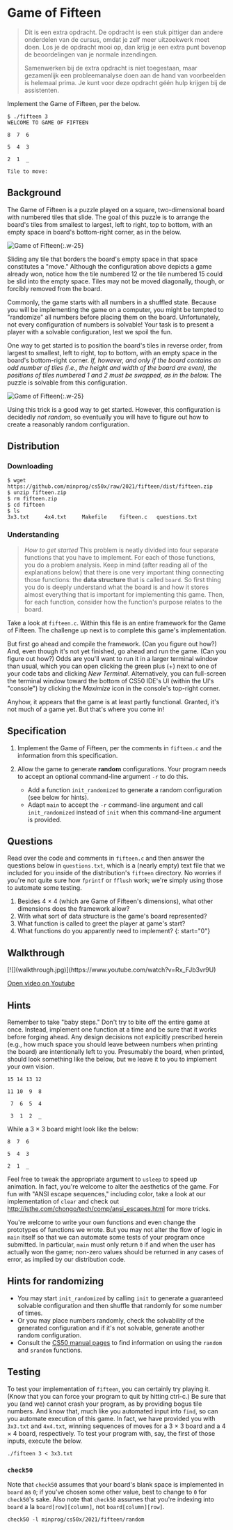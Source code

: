 # Game of Fifteen

> Dit is een extra opdracht. De opdracht is een stuk pittiger dan andere onderdelen van de cursus, omdat je zelf meer uitzoekwerk moet doen. Los je de opdracht mooi op, dan krijg je een extra punt bovenop de beoordelingen van je normale inzendingen.
>
> Samenwerken bij de extra opdracht is niet toegestaan, maar gezamenlijk een probleemanalyse doen aan de hand van voorbeelden is helemaal prima. Je kunt voor deze opdracht géén hulp krijgen bij de assistenten.

Implement the Game of Fifteen, per the below.

    $ ./fifteen 3
    WELCOME TO GAME OF FIFTEEN

    8  7  6

    5  4  3

    2  1  _

    Tile to move:

## Background

The Game of Fifteen is a puzzle played on a square, two-dimensional board with numbered tiles that slide. The goal of this puzzle is to arrange the board's tiles from smallest to largest, left to right, top to bottom, with an empty space in board's bottom-right corner, as in the below.

![Game of Fifteen](330px-15-puzzle.svg.png){:.w-25}

Sliding any tile that borders the board's empty space in that space constitutes a "move."  Although the configuration above depicts a game already won, notice how the tile numbered 12 or the tile numbered 15 could be slid into the empty space. Tiles may not be moved diagonally, though, or forcibly removed from the board.

Commonly, the game starts with all numbers in a shuffled state. Because you will be implementing the game on a computer, you might be tempted to "randomize" all numbers before placing them on the board. Unfortunately, not every configuration of numbers is solvable! Your task is to present a player with a solvable configuration, lest we spoil the fun.

One way to get started is to position the board's tiles in reverse order, from largest to smallest, left to right, top to bottom, with an empty space in the board's bottom-right corner. *If, however, and only if the board contains an odd number of tiles (i.e., the height and width of the board are even), the positions of tiles numbered 1 and 2 must be swapped, as in the below.* The puzzle is solvable from this configuration.

![Game of Fifteen](adapted.png){:.w-25}

Using this trick is a good way to get started. However, this configuration is decidedly *not random*, so eventually you will have to figure out how to create a reasonably random configuration.

## Distribution

### Downloading

    $ wget https://github.com/minprog/cs50x/raw/2021/fifteen/dist/fifteen.zip
    $ unzip fifteen.zip
    $ rm fifteen.zip
    $ cd fifteen
    $ ls
    3x3.txt     4x4.txt     Makefile    fifteen.c   questions.txt

### Understanding

> *How to get started* This problem is neatly divided into four separate functions that you have to implement. For each of those functions, you do a problem analysis. Keep in mind (after reading all of the explanations below) that there is one very important thing connecting those functions: the **data structure** that is called `board`. So first thing you do is deeply understand what the board is and how it stores almost everything that is important for implementing this game. Then, for each function, consider how the function's purpose relates to the board.

Take a look at `fifteen.c`. Within this file is an entire framework for the Game of Fifteen. The challenge up next is to complete this game's implementation.

But first go ahead and compile the framework. (Can you figure out how?) And, even though it's not yet finished, go ahead and run the game. (Can you figure out how?) Odds are you'll want to run it in a larger terminal window than usual, which you can open clicking the green plus (+) next to one of your code tabs and clicking *New Terminal*. Alternatively, you can full-screen the terminal window toward the bottom of CS50 IDE's UI (within the UI's "console") by clicking the *Maximize* icon in the console's top-right corner.

Anyhow, it appears that the game is at least partly functional. Granted, it's not much of a game yet. But that's where you come in!

## Specification

1. Implement the Game of Fifteen, per the comments in `fifteen.c` and the information from this specification.
1. Allow the game to generate **random** configurations. Your program needs to accept an optional command-line argument `-r` to do this.

    - Add a function `init_randomized` to generate a random configuration (see below for hints).
    - Adapt `main` to accept the `-r` command-line argument and call `init_randomized` instead of `init` when this command-line argument is provided.

## Questions

Read over the code and comments in `fifteen.c` and then answer the questions below in `questions.txt`, which is a (nearly empty) text file that we included for you inside of the distribution's `fifteen` directory. No worries if you're not quite sure how `fprintf` or `fflush` work; we're simply using those to automate some testing.

1. Besides 4 × 4 (which are Game of Fifteen's dimensions), what other dimensions does the framework allow?
1. With what sort of data structure is the game's board represented?
1. What function is called to greet the player at game's start?
1. What functions do you apparently need to implement?
{: start="0"}

## Walkthrough

<div markdown="1" class="extend">
[![](walkthrough.jpg)](https://www.youtube.com/watch?v=Rx_FJb3vr9U)
</div>

[Open video on Youtube](https://www.youtube.com/watch?v=Rx_FJb3vr9U)

## Hints

Remember to take "baby steps." Don't try to bite off the entire game at once. Instead, implement one function at a time and be sure that it works before forging ahead. Any design decisions not explicitly prescribed herein (e.g., how much space you should leave between numbers when printing the board) are intentionally left to you. Presumably the board, when printed, should look something like the below, but we leave it to you to implement your own vision.

    15 14 13 12

    11 10  9  8

     7  6  5  4

     3  1  2  _

While a 3 × 3 board might look like the below:

    8  7  6

    5  4  3

    2  1  _

Feel free to tweak the appropriate argument to `usleep` to speed up animation. In fact, you're welcome to alter the aesthetics of the game. For fun with "ANSI escape sequences," including color, take a look at our implementation of `clear` and check out <http://isthe.com/chongo/tech/comp/ansi_escapes.html> for more tricks.

You're welcome to write your own functions and even change the prototypes of functions we wrote. But you may not alter the flow of logic in `main` itself so that we can automate some tests of your program once submitted. In particular, `main` must only return `0` if and when the user has actually won the game; non-zero values should be returned in any cases of error, as implied by our distribution code.

## Hints for randomizing

- You may start `init_randomized` by calling `init` to generate a guaranteed solvable configuration and then shuffle that randomly for some number of times.
- Or you may place numbers randomly, check the solvability of the generated configuration and if it's not solvable, generate another random configuration.
- Consult the [CS50 manual pages](https://manual.cs50.io) to find information on using the `random` and `srandom` functions.


## Testing

To test your implementation of `fifteen`, you can certainly try playing it. (Know that you can force your program to quit by hitting ctrl-c.) Be sure that you (and we) cannot crash your program, as by providing bogus tile numbers. And know that, much like you automated input into `find`, so can you automate execution of this game. In fact, we have provided you with `3x3.txt` and `4x4.txt`, winning sequences of moves for a 3 × 3 board and a 4 × 4 board, respectively. To test your program with, say, the first of those inputs, execute the below.

    ./fifteen 3 < 3x3.txt

### `check50`

Note that `check50` assumes that your board's blank space is implemented in `board` as `0`; if you've chosen some other value, best to change to `0` for ``check50``'s sake. Also note that `check50` assumes that you're indexing into `board` a la `board[row][column]`, not `board[column][row]`.

    check50 -l minprog/cs50x/2021/fifteen/random
